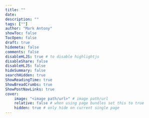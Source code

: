```yaml
---
title: ""
date: 
description: ""
tags: [""]
author: "Mark Antony"
showToc: false
TocOpen: false
draft: true
hidemeta: false
comments: false
disableHLJS: true # to disable highlightjs
disableShare: false
disableHLJS: false
hideSummary: false
searchHidden: true
ShowReadingTime: true
ShowBreadCrumbs: true
ShowPostNavLinks: true
cover:
    image: "<image path/url>" # image path/url
    relative: false # when using page bundles set this to true
    hidden: true # only hide on current single page
---
```

